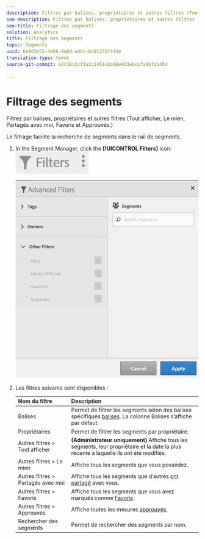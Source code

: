 ```yaml
---
description: Filtrez par balises, propriétaires et autres filtres (Tout afficher, Le mien, Partagés avec moi, Favoris et Approuvés.)
seo-description: Filtrez par balises, propriétaires et autres filtres (Tout afficher, Le mien, Partagés avec moi, Favoris et Approuvés.)
seo-title: Filtrage des segments
solution: Analytics
title: Filtrage des segments
topic: Segments
uuid: 6e9d3e55-4e06-4a8d-adbc-bc01355f442e
translation-type: tm+mt
source-git-commit: a2c38c2cf3a2c1451e2c60e003ebe1fa9bfd145d

---
```



# Filtrage des segments

Filtrez par balises, propriétaires et autres filtres (Tout afficher, Le mien, Partagés avec moi, Favoris et Approuvés.)

Le filtrage facilite la recherche de segments dans le rail de segments.

1. In the Segment Manager, click the **[!UICONTROL Filters]** icon:  ![](assets/filter_icon.png)

   ![](assets/filtering.png)

1. Les filtres suivants sont disponibles : 

   | Nom du filtre | Description |
   |---|---|
   | Balises | Permet de filtrer les segments selon des balises spécifiques [balises](../../../components/c-segmentation/c-segmentation-workflow/seg-tag.md#concept_CD892CEB326C4986A1B67487052DBA50). La colonne Balises s’affiche par défaut. |
   | Propriétaires | Permet de filtrer les segments par propriétaire. |
   | Autres filtres &gt; Tout afficher | **(Administrateur uniquement)** Affiche tous les segments, leur propriétaire et la date la plus récente à laquelle ils ont été modifiés. |
   | Autres filtres &gt; Le mien | Affiche tous les segments que vous possédez. |
   | Autres filtres &gt; Partagés avec moi | Affiche tous les segments que d’autres [ont partagé](../../../components/c-segmentation/c-segmentation-workflow/t-seg-share.md#task_7DC54643083E42C28F918E4F0845C5A5) avec vous. |
   | Autres filtres &gt; Favoris | Affiche tous les segments que vous avez marqués comme [Favoris](../../../components/c-segmentation/c-segmentation-workflow/t-seg-favorite.md#task_F45DFA3FBF0C4082B46A0D032CB20FC5). |
   | Autres filtres &gt; Approuvés | Affiche toutes les mesures   [approuvés](../../../components/c-segmentation/c-segmentation-workflow/seg-approve.md#concept_DF477F151A9E483A92ED1DDAAF035953). |
   | Rechercher des segments | Permet de rechercher des segments par nom. |

